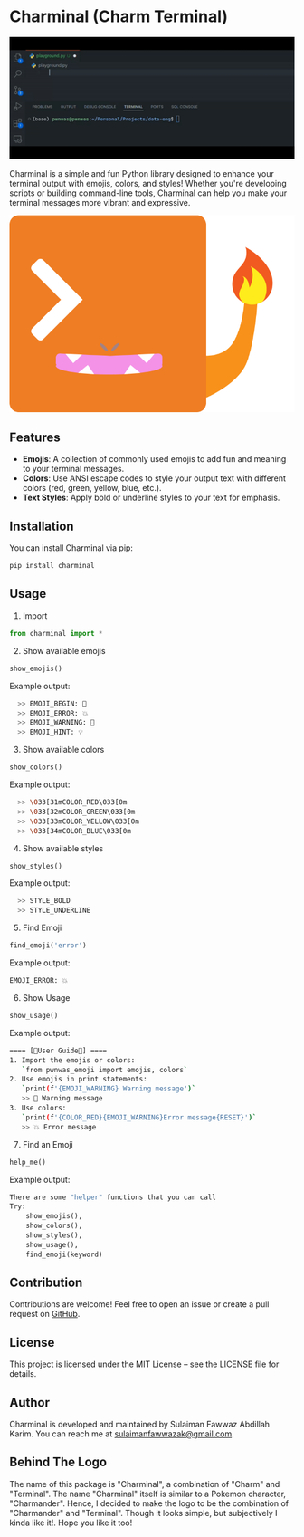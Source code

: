 # Charminal (Charm Terminal)

![Charminal-demo](./assets/charminal-demo.gif)

Charminal is a simple and fun Python library designed to enhance your terminal output with emojis, colors, and styles! Whether you're developing scripts or building command-line tools, Charminal can help you make your terminal messages more vibrant and expressive.

![Charminal-logo](./assets/Charminal-v01.png)

## Features

- **Emojis**: A collection of commonly used emojis to add fun and meaning to your terminal messages.
- **Colors**: Use ANSI escape codes to style your output text with different colors (red, green, yellow, blue, etc.).
- **Text Styles**: Apply bold or underline styles to your text for emphasis.

## Installation

You can install Charminal via pip:

```bash
pip install charminal
```

## Usage
1. Import
```python
from charminal import *
```

2. Show available emojis
```python
show_emojis()
```
Example output:
```bash
  >> EMOJI_BEGIN: 🚀
  >> EMOJI_ERROR: 💥
  >> EMOJI_WARNING: 🚨
  >> EMOJI_HINT: 💡
```

3. Show available colors
```python
show_colors()
```
Example output:
```bash
  >> \033[31mCOLOR_RED\033[0m
  >> \033[32mCOLOR_GREEN\033[0m
  >> \033[33mCOLOR_YELLOW\033[0m
  >> \033[34mCOLOR_BLUE\033[0m
```

4. Show available styles
```python
show_styles()
```
Example output:
```bash
  >> STYLE_BOLD
  >> STYLE_UNDERLINE
```

5. Find Emoji
```python
find_emoji('error')
```
Example output:
```bash
EMOJI_ERROR: 💥
```

6. Show Usage
```python
show_usage()
```
Example output:
```bash
==== [🚀User Guide🚀] ====
1. Import the emojis or colors:
   `from pwnwas_emoji import emojis, colors`
2. Use emojis in print statements:
   `print(f'{EMOJI_WARNING} Warning message')`
   >> 🚨 Warning message
3. Use colors:
   `print(f'{COLOR_RED}{EMOJI_WARNING}Error message{RESET}')`
   >> 💥 Error message
```

7. Find an Emoji
```python
help_me()
```
Example output:
```python
There are some "helper" functions that you can call
Try:
    show_emojis(),
    show_colors(), 
    show_styles(),
    show_usage(),
    find_emoji(keyword)
```

## Contribution
Contributions are welcome! Feel free to open an issue or create a pull request on [GitHub](https://github.com/sulaimanfawwazak/Charminal).

## License
This project is licensed under the MIT License – see the LICENSE file for details.

## Author
Charminal is developed and maintained by Sulaiman Fawwaz Abdillah Karim. You can reach me at sulaimanfawwazak@gmail.com.

## Behind The Logo
The name of this package is "Charminal", a combination of "Charm" and "Terminal". The name "Charminal" itself is similar to a Pokemon character, "Charmander". Hence, I decided to make the logo to be the combination of "Charmander" and "Terminal". Though it looks simple, but subjectively I kinda like it!. Hope you like it too!